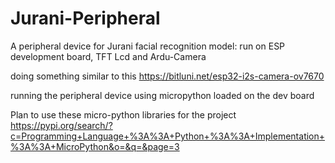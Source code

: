# Jurani-Peripheral
A peripheral device for Jurani facial recognition model: run on ESP development board, TFT Lcd and Ardu-Camera

doing something similar to this https://bitluni.net/esp32-i2s-camera-ov7670

running the peripheral device using micropython loaded on the dev board

Plan to use these micro-python libraries for the project
https://pypi.org/search/?c=Programming+Language+%3A%3A+Python+%3A%3A+Implementation+%3A%3A+MicroPython&o=&q=&page=3
